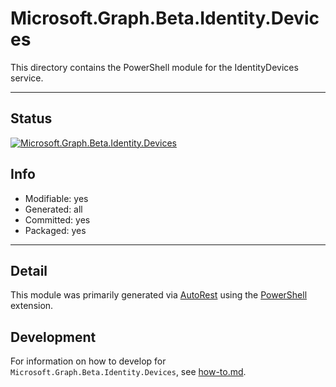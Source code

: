 <!-- region Generated -->
# Microsoft.Graph.Beta.Identity.Devices
This directory contains the PowerShell module for the IdentityDevices service.

---
## Status
[![Microsoft.Graph.Beta.Identity.Devices](https://img.shields.io/powershellgallery/v/Microsoft.Graph.Beta.Identity.Devices.svg?style=flat-square&label=Microsoft.Graph.Beta.Identity.Devices "Microsoft.Graph.Beta.Identity.Devices")](https://www.powershellgallery.com/packages/Microsoft.Graph.Beta.Identity.Devices/)

## Info
- Modifiable: yes
- Generated: all
- Committed: yes
- Packaged: yes

---
## Detail
This module was primarily generated via [AutoRest](https://github.com/Azure/autorest) using the [PowerShell](https://github.com/Azure/autorest.powershell) extension.

## Development
For information on how to develop for `Microsoft.Graph.Beta.Identity.Devices`, see [how-to.md](how-to.md).
<!-- endregion -->
